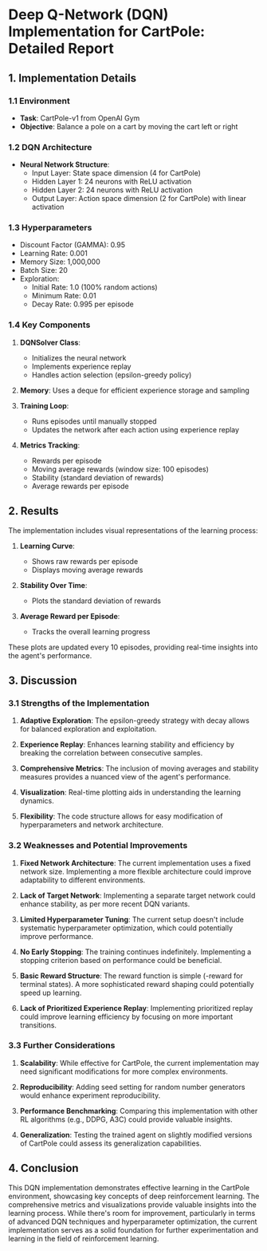 # Deep Q-Network (DQN) Implementation for CartPole: Detailed Report

## 1. Implementation Details

### 1.1 Environment
- **Task**: CartPole-v1 from OpenAI Gym
- **Objective**: Balance a pole on a cart by moving the cart left or right

### 1.2 DQN Architecture
- **Neural Network Structure**:
  - Input Layer: State space dimension (4 for CartPole)
  - Hidden Layer 1: 24 neurons with ReLU activation
  - Hidden Layer 2: 24 neurons with ReLU activation
  - Output Layer: Action space dimension (2 for CartPole) with linear activation

### 1.3 Hyperparameters
- Discount Factor (GAMMA): 0.95
- Learning Rate: 0.001
- Memory Size: 1,000,000
- Batch Size: 20
- Exploration:
  - Initial Rate: 1.0 (100% random actions)
  - Minimum Rate: 0.01
  - Decay Rate: 0.995 per episode

### 1.4 Key Components
1. **DQNSolver Class**:
   - Initializes the neural network
   - Implements experience replay
   - Handles action selection (epsilon-greedy policy)

2. **Memory**: Uses a deque for efficient experience storage and sampling

3. **Training Loop**:
   - Runs episodes until manually stopped
   - Updates the network after each action using experience replay

4. **Metrics Tracking**:
   - Rewards per episode
   - Moving average rewards (window size: 100 episodes)
   - Stability (standard deviation of rewards)
   - Average rewards per episode

## 2. Results

The implementation includes visual representations of the learning process:

1. **Learning Curve**: 
   - Shows raw rewards per episode
   - Displays moving average rewards

2. **Stability Over Time**:
   - Plots the standard deviation of rewards

3. **Average Reward per Episode**:
   - Tracks the overall learning progress

These plots are updated every 10 episodes, providing real-time insights into the agent's performance.

## 3. Discussion

### 3.1 Strengths of the Implementation

1. **Adaptive Exploration**: The epsilon-greedy strategy with decay allows for balanced exploration and exploitation.

2. **Experience Replay**: Enhances learning stability and efficiency by breaking the correlation between consecutive samples.

3. **Comprehensive Metrics**: The inclusion of moving averages and stability measures provides a nuanced view of the agent's performance.

4. **Visualization**: Real-time plotting aids in understanding the learning dynamics.

5. **Flexibility**: The code structure allows for easy modification of hyperparameters and network architecture.

### 3.2 Weaknesses and Potential Improvements

1. **Fixed Network Architecture**: The current implementation uses a fixed network size. Implementing a more flexible architecture could improve adaptability to different environments.

2. **Lack of Target Network**: Implementing a separate target network could enhance stability, as per more recent DQN variants.

3. **Limited Hyperparameter Tuning**: The current setup doesn't include systematic hyperparameter optimization, which could potentially improve performance.

4. **No Early Stopping**: The training continues indefinitely. Implementing a stopping criterion based on performance could be beneficial.

5. **Basic Reward Structure**: The reward function is simple (-reward for terminal states). A more sophisticated reward shaping could potentially speed up learning.

6. **Lack of Prioritized Experience Replay**: Implementing prioritized replay could improve learning efficiency by focusing on more important transitions.

### 3.3 Further Considerations

1. **Scalability**: While effective for CartPole, the current implementation may need significant modifications for more complex environments.

2. **Reproducibility**: Adding seed setting for random number generators would enhance experiment reproducibility.

3. **Performance Benchmarking**: Comparing this implementation with other RL algorithms (e.g., DDPG, A3C) could provide valuable insights.

4. **Generalization**: Testing the trained agent on slightly modified versions of CartPole could assess its generalization capabilities.

## 4. Conclusion

This DQN implementation demonstrates effective learning in the CartPole environment, showcasing key concepts of deep reinforcement learning. The comprehensive metrics and visualizations provide valuable insights into the learning process. While there's room for improvement, particularly in terms of advanced DQN techniques and hyperparameter optimization, the current implementation serves as a solid foundation for further experimentation and learning in the field of reinforcement learning.
